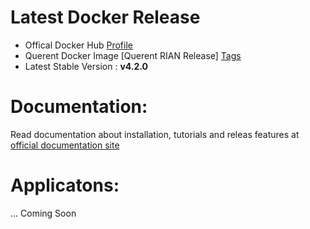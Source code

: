 # Latest Docker Release

* Offical Docker Hub [Profile](https://hub.docker.com/r/querent/)
* Querent Docker Image [Querent RIAN Release] [Tags
](https://hub.docker.com/r/querent/rian/tags)
* Latest Stable Version : **v4.2.0**

# Documentation:
  Read documentation about installation, tutorials and releas features at [official documentation site](https://docs.querent.xyz)

# Applicatons:
... Coming Soon
